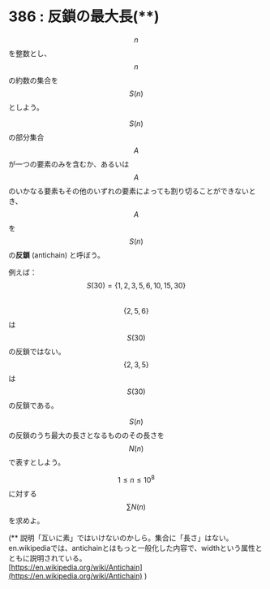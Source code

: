 # 386 : 反鎖の最大長\(\*\*\)

$$n$$を整数とし、$$n$$の約数の集合を$$S(n)$$としよう。

$$S(n)$$の部分集合$$A$$が一つの要素のみを含むか、あるいは$$A$$のいかなる要素もその他のいずれの要素によっても割り切ることができないとき、$$A$$を$$S(n)$$の**反鎖** \(antichain\) と呼ぼう。

例えば：  
$$S(30) = \{1, 2, 3, 5, 6, 10, 15, 30\}$$  
$$\{2, 5, 6\}$$は$$S(30)$$の反鎖ではない。  
$$\{2, 3, 5\}$$は$$S(30)$$の反鎖である。

$$S(n)$$の反鎖のうち最大の長さとなるもののその長さを$$N(n)$$で表すとしよう。

$$1 \leq n \leq 10^8$$に対する$$\sum N(n)$$を求めよ。

\(\*\* 説明「互いに素」ではいけないのかしら。集合に「長さ」はない。en.wikipediaでは、antichainとはもっと一般化した内容で、widthという属性とともに説明されている。  
[https://en.wikipedia.org/wiki/Antichain](https://en.wikipedia.org/wiki/Antichain) \)

